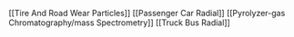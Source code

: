 [[Tire And Road Wear Particles]]
[[Passenger Car Radial]]
[[Pyrolyzer-gas Chromatography/mass Spectrometry]]
[[Truck Bus Radial]]
